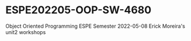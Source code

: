 # ESPE202205-OOP-SW-4680
Object Oriented Programming ESPE Semester 2022-05-08
Erick Moreira's unit2 workshops
